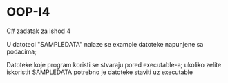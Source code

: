 # OOP-I4
 C# zadatak za Ishod 4
 
 U datoteci "SAMPLEDATA" nalaze se example datoteke napunjene sa podacima;

Datoteke koje program koristi se stvaraju pored executable-a; ukoliko zelite iskoristit SAMPLEDATA potrebno je datoteke staviti uz executable
